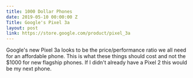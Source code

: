 ```yaml
---
title: 1000 Dollar Phones
date: 2019-05-10 00:00:00 Z
Title: Google's Pixel 3a
layout: post
link: https://store.google.com/product/pixel_3a
---
```


Google's  new Pixel 3a looks to be the price/performance ratio we all need for an affordable phone. This is what these things should cost and not the $1000 for new flagship phones.  If I didn't already have a Pixel 2 this would be my next phone. 
